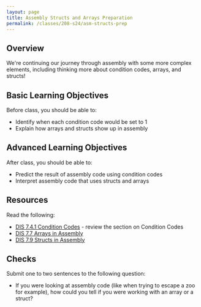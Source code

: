 ```yaml
---
layout: page
title: Assembly Structs and Arrays Preparation
permalink: /classes/208-s24/asm-structs-prep
---
```


## Overview
We're continuing our journey through assembly with some more complex elements, including thinking more about condition codes, arrays, and structs!

## Basic Learning Objectives
Before class, you should be able to:
* Identify when each condition code would be set to 1
* Explain how arrays and structs show up in assembly

## Advanced Learning Objectives
After class, you should be able to:
* Predict the result of assembly code using condition codes
* Interpret assembly code that uses structs and arrays

## Resources
Read the following:
* [DIS 7.4.1 Condition Codes](https://diveintosystems.org/book/C7-x86_64/preliminaries.html#_preliminaries) - review the section on Condition Codes
* [DIS 7.7 Arrays in Assembly](https://diveintosystems.org/book/C7-x86_64/arrays.html)
* [DIS 7.9 Structs in Assembly](https://diveintosystems.org/book/C7-x86_64/structs.html)

## Checks
Submit one to two sentences to the following question:
* If you were looking at assembly code (like when trying to escape a zoo for example), how could you tell if you were working with an array or a struct?